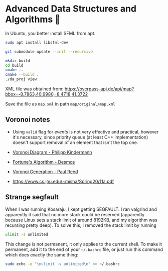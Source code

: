 # Advanced Data Structures and Algorithms 🚕

In Ubuntu, you better install SFML from apt.

```sh
sudo apt install libsfml-dev
```

```sh
git submodule update --init --recursive
```

```sh
mkdir build
cd build
cmake ..
cmake --build .
./da_proj view
```

XML file was obtained from: https://overpass-api.de/api/map?bbox=-8.7863,40.9980,-8.4718,41.3722

Save the file as `map.xml` in path `map/original/map.xml`

## Voronoi notes

- Using `valid` flag for *events* is not very effective and practical, however it's necessary, since priority queue (at least C++ implementation) doesn't support removal of an element that isn't the top one.

- [Voronoi Diagram - Philipp Kindermann](https://www.youtube.com/watch?v=pUwEp1hs8MM)
- [Fortune's Algorithm - Desmos](https://www.desmos.com/calculator/y1ybdnkvvz)
- [Voronoi Generation - Paul Reed](http://paul-reed.co.uk/fortune.htm#findycoord)
- https://www.cs.jhu.edu/~misha/Spring20/11a.pdf

## Strange segfault

When I was running Kosaraju, I kept getting SEGFAULT. I ran valgrind and apparently it said that no more stack could be reserved  (apparently because Linux sets a stack limit of around 8192KB, and my algorithm was recursing pretty deep). To solve this, I removed the stack limit by running

```sh
ulimit -s unlimited
```

This change is not permanent, it only applies to the current shell. To make it permanent, add it to the end of your `~/.bashrc` file, or just run this command which does exactly the same thing:

```sh
sudo echo -e "\nulimit -s unlimited\n" >> ~/.bashrc
```
